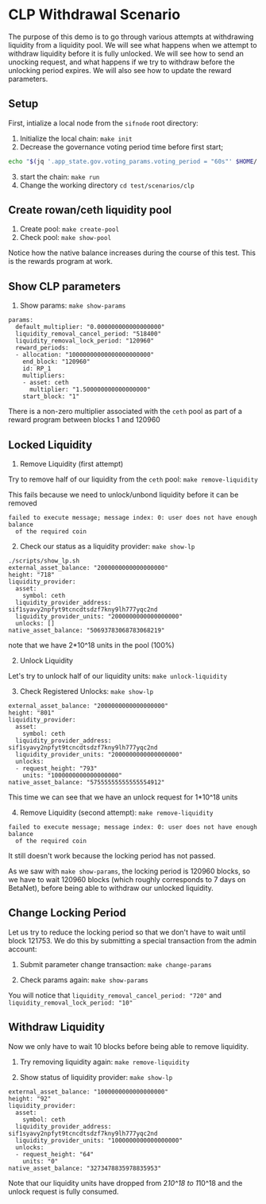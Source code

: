 # CLP Withdrawal Scenario

The purpose of this demo is to go through various attempts at withdrawing 
liquidity from a liquidity pool. We will see what happens when we attempt to 
withdraw liquidity before it is fully unlocked. We will see how to send an 
unocking request, and what happens if we try to withdraw before the unlocking
period expires. We will also see how to update the reward parameters.

## Setup

First, intialize a local node from the `sifnode` root directory:

1. Initialize the local chain: `make init`
2. Decrease the governance voting period time before first start;
```bash
echo "$(jq '.app_state.gov.voting_params.voting_period = "60s"' $HOME/.sifnoded/config/genesis.json)" > $HOME/.sifnoded/config/genesis.json
```
3. start the chain: `make run`
4. Change the working directory `cd test/scenarios/clp`

## Create rowan/ceth liquidity pool

1. Create pool: `make create-pool`
2. Check pool: `make show-pool`

Notice how the native balance increases during the course of this test. This is the rewards program at work.

## Show CLP parameters

1. Show params: `make show-params`

```
params:
  default_multiplier: "0.000000000000000000"
  liquidity_removal_cancel_period: "518400"
  liquidity_removal_lock_period: "120960"
  reward_periods:
  - allocation: "10000000000000000000000"
    end_block: "120960"
    id: RP_1
    multipliers:
    - asset: ceth
      multiplier: "1.500000000000000000"
    start_block: "1"
```

There is a non-zero multiplier associated with the `ceth` pool as part of a 
reward program between blocks 1 and 120960

## Locked Liquidity

1. Remove Liquidity (first attempt)

Try to remove half of our liquidity from the `ceth` pool: 
`make remove-liquidity`

This fails because we need to unlock/unbond liquidity before it can be removed

```
failed to execute message; message index: 0: user does not have enough balance
  of the required coin
```

2. Check our status as a liquidity provider: `make show-lp`

```
./scripts/show_lp.sh
external_asset_balance: "2000000000000000000"
height: "718"
liquidity_provider:
  asset:
    symbol: ceth
  liquidity_provider_address: sif1syavy2npfyt9tcncdtsdzf7kny9lh777yqc2nd
  liquidity_provider_units: "2000000000000000000"
  unlocks: []
native_asset_balance: "50693783068783068219"
```

note that we have 2*10^18 units in the pool (100%)

2. Unlock Liquidity

Let's try to unlock half of our liquidity units: `make unlock-liquidity`

3. Check Registered Unlocks: `make show-lp`

```
external_asset_balance: "2000000000000000000"
height: "801"
liquidity_provider:
  asset:
    symbol: ceth
  liquidity_provider_address: sif1syavy2npfyt9tcncdtsdzf7kny9lh777yqc2nd
  liquidity_provider_units: "2000000000000000000"
  unlocks:
  - request_height: "793"
    units: "1000000000000000000"
native_asset_balance: "57555555555555554912"
```

This time we can see that we have an unlock request for 1*10^18 units

4. Remove Liquidity (second attempt): `make remove-liquidity`

```
failed to execute message; message index: 0: user does not have enough balance
  of the required coin
```

It still doesn't work because the locking period has not passed.

As we saw with `make show-params`, the locking period is 120960 blocks, so we 
have to wait 120960 blocks (which roughly corresponds to 7 days on BetaNet), 
before being able to withdraw our unlocked liquidity.

## Change Locking Period

Let us try to reduce the locking period so that we don't have to wait until 
block 121753. We do this by submitting a special transaction from the admin 
account:

1. Submit parameter change transaction: `make change-params`

2. Check params again: `make show-params`

You will notice that `liquidity_removal_cancel_period: "720"` and `liquidity_removal_lock_period: "10"`

## Withdraw Liquidity

Now we only have to wait 10 blocks before being able to remove liquidity.

1. Try removing liquidity again: `make remove-liquidity`

2. Show status of liquidity provider: `make show-lp`

```
external_asset_balance: "1000000000000000000"
height: "92"
liquidity_provider:
  asset:
    symbol: ceth
  liquidity_provider_address: sif1syavy2npfyt9tcncdtsdzf7kny9lh777yqc2nd
  liquidity_provider_units: "1000000000000000000"
  unlocks:
  - request_height: "64"
    units: "0"
native_asset_balance: "3273478835978835953"
```

Note that our liquidity units have dropped from 2*10^18 to 1*10^18 and the
unlock request is fully consumed.
